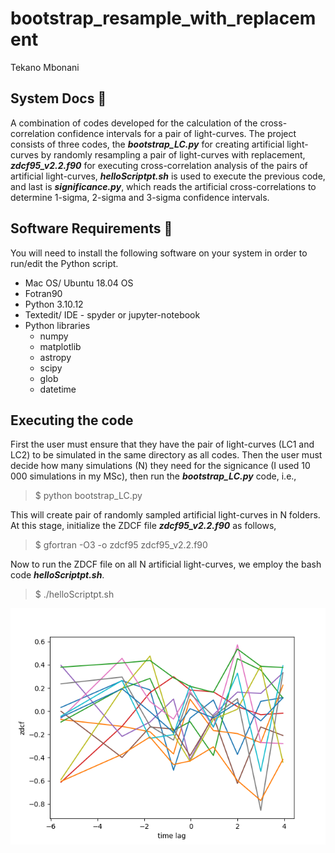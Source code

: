 # bootstrap_resample_with_replacement
Tekano Mbonani

## System Docs 📃
A combination of codes developed for the calculation of the cross-correlation confidence intervals for a pair of light-curves. The project consists of three codes, the ***bootstrap_LC.py*** for creating artificial light-curves by randomly resampling a pair of light-curves with replacement, ***zdcf95_v2.2.f90*** for executing cross-correlation analysis of the pairs of artificial light-curves, ***helloScriptpt.sh*** is used to execute the previous code, and last is ***significance.py***, which reads the artificial cross-correlations to determine 1-sigma, 2-sigma and 3-sigma confidence intervals.
 

## Software Requirements 🔌
You will need to install the following software on your system in order to run/edit the Python script.
* Mac OS/ Ubuntu 18.04 OS
* Fotran90
* Python 3.10.12
* Textedit/ IDE - spyder or jupyter-notebook
* Python libraries
  * numpy
  * matplotlib
  * astropy
  * scipy
  * glob
  * datetime

## Executing the code
First the user must ensure that they have the pair of light-curves (LC1 and LC2) to be simulated in the same directory as all codes. Then the user must decide how many simulations (N) they need for the signicance (I used 10 000 simulations in my MSc), then run the ***bootstrap_LC.py*** code, i.e.,
> $ python bootstrap_LC.py

This will create pair of randomly sampled artificial light-curves in N folders. At this stage, initialize the ZDCF file ***zdcf95_v2.2.f90*** as follows,
> $ gfortran -O3 -o zdcf95 zdcf95_v2.2.f90

Now to run the ZDCF file on all N artificial light-curves, we employ the bash code ***helloScriptpt.sh***.
> $ ./helloScriptpt.sh
  
![picture alt](https://github.com/T3kan0/bootstrap_resample_with_replacement/blob/main/bootstrap/2sigma_intervals.png)
